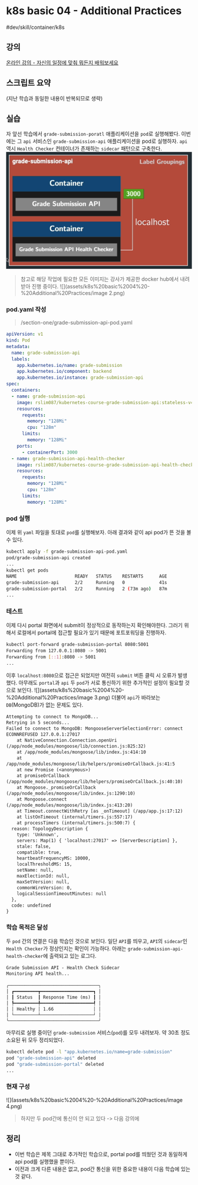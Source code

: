 # k8s basic 04 - Additional Practices
#dev/skill/container/k8s

## 강의
[온라인 강의 - 자신의 일정에 맞춰 뭐든지 배워보세요](https://www.udemy.com/course/kubernetes-training-learn-kubernetes-from-zero-to-cloud/learn/lecture/44369094#overview)

## 스크립트 요약
(지난 학습과 동일한 내용이 반복되므로 생략)

## 실습
자 앞선 학습에서 `grade-submission-poratl` 애플리케이션을 `pod`로 실행해봤다. 이번에는 그 `api` 서비스인 `grade-submission-api` 애플리케이션을 pod로 실행하자. `api` 역시 `Health Checker` 컨테이너가 존재하는 `sidecar` 패턴으로 구축한다.
![](assets/k8s%20basic%2004%20-%20Additional%20Practices/image.png)

>참고로 해당 작업에 필요한 모든 이미지는 강사가 제공한 docker hub에서 내려받아 진행 중이다.
![](assets/k8s%20basic%2004%20-%20Additional%20Practices/image 2.png)

### pod.yaml 작성
> /section-one/grade-submission-api-pod.yaml
```yaml
apiVersion: v1
kind: Pod
metadata:
  name: grade-submission-api
  labels:
    app.kubernetes.io/name: grade-submission
    app.kubernetes.io/component: backend
    app.kubernetes.io/instance: grade-submission-api
spec:
  containers:
  - name: grade-submission-api
    image: rslim087/kubernetes-course-grade-submission-api:stateless-v4
    resources:
      requests:
        memory: "128Mi"
        cpu: "128m"
      limits:
        memory: "128Mi"
    ports:
      - containerPort: 3000
  - name: grade-submission-api-health-checker
    image: rslim087/kubernetes-course-grade-submission-api-health-checker:latest
    resources:
      requests:
        memory: "128Mi"
        cpu: "128m"
      limits:
        memory: "128Mi"
```

### pod 실행
이제 위 `yaml` 파일을 토대로 `pod`를 실행해보자. 아래 결과와 같이 api pod가 뜬 것을 볼 수 있다.
```sh
kubectl apply -f grade-submission-api-pod.yaml
pod/grade-submission-api created
...
kubectl get pods
NAME                      READY   STATUS    RESTARTS      AGE
grade-submission-api      2/2     Running   0             41s
grade-submission-portal   2/2     Running   2 (73m ago)   87m
...
```

### 테스트
이제 다시 portal 화면에서 submit이 정상적으로 동작하는지 확인해야한다. 그러기 위해서 로컬에서 portal에 접근할 필요가 있기 때문에 포트포워딩을 진행하자.
```sh
kubectl port-forward grade-submission-portal 8080:5001
Forwarding from 127.0.0.1:8080 -> 5001
Forwarding from [::1]:8080 -> 5001
...
```

이후 `localhost:8080`으로 접근은 되었지만 여전히 `submit` 버튼 클릭 시 오류가 발생했다. 아무래도 `portal`과 `api` 두 `pod`가 서로 통신하기 위한 추가적인 설정이 필요할 것으로 보인다. 
![](assets/k8s%20basic%2004%20-%20Additional%20Practices/image 3.png)
더불어 `api`가 바라보는 `DB`(MongoDB)가 없는 문제도 있다.

```log
Attempting to connect to MongoDB...
Retrying in 5 seconds...
Failed to connect to MongoDB: MongooseServerSelectionError: connect ECONNREFUSED 127.0.0.1:27017
    at NativeConnection.Connection.openUri (/app/node_modules/mongoose/lib/connection.js:825:32)
    at /app/node_modules/mongoose/lib/index.js:414:10
    at /app/node_modules/mongoose/lib/helpers/promiseOrCallback.js:41:5
    at new Promise (<anonymous>)
    at promiseOrCallback (/app/node_modules/mongoose/lib/helpers/promiseOrCallback.js:40:10)
    at Mongoose._promiseOrCallback (/app/node_modules/mongoose/lib/index.js:1290:10)
    at Mongoose.connect (/app/node_modules/mongoose/lib/index.js:413:20)
    at Timeout.connectWithRetry [as _onTimeout] (/app/app.js:17:12)
    at listOnTimeout (internal/timers.js:557:17)
    at processTimers (internal/timers.js:500:7) {
  reason: TopologyDescription {
    type: 'Unknown',
    servers: Map(1) { 'localhost:27017' => [ServerDescription] },
    stale: false,
    compatible: true,
    heartbeatFrequencyMS: 10000,
    localThresholdMS: 15,
    setName: null,
    maxElectionId: null,
    maxSetVersion: null,
    commonWireVersion: 0,
    logicalSessionTimeoutMinutes: null
  },
  code: undefined
}
```

### 학습 목적은 달성
두 `pod` 간의 연결은 다음 학습인 것으로 보인다. 일단 `API`를 띄우고, `API`의 `sidecar`인 `Health Checker`가 정상인지는 확인이 가능하다. 아래는 `grade-submission-api-health-checker`에 출력되고 있는 로그다.
```log
Grade Submission API - Health Check Sidecar
Monitoring API health...
 
╭──────────────────────────────────╮
│ ┏━━━━━━━━━┳━━━━━━━━━━━━━━━━━━━━┓ │
│ ┃ Status  ┃ Response Time (ms) ┃ │
│ ┡━━━━━━━━━╇━━━━━━━━━━━━━━━━━━━━┩ │
│ │ Healthy │ 1.66               │ │
│ └─────────┴────────────────────┘ │
╰──────────────────────────────────╯
```

마무리로 실행 중이던 `grade-submission` 서비스(`pod`)를 모두 내려보자. 약 30초 정도 소요된 뒤 모두 정리되었다.
```sh
kubectl delete pod -l "app.kubernetes.io/name=grade-submission"
pod "grade-submission-api" deleted
pod "grade-submission-portal" deleted
...
```

### 현재 구성
![](assets/k8s%20basic%2004%20-%20Additional%20Practices/image 4.png)
> 하지만 두 pod간에 통신이 안 되고 있다 -> 다음 강의에

## 정리
- 이번 학습은 제목 그대로 추가적인 학습으로, portal pod를 띄웠던 것과 동일하게 api pod를 실행했을 뿐이다. 
- 이전과 크게 다른 내용은 없고, pod간 통신을 위한 중요한 내용이 다음 학습에 있는 것 같다.
